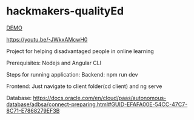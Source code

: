 # hackmakers-qualityEd

[DEMO](http://140.238.251.159/)

https://youtu.be/-JWkxAMcwH0

Project for helping disadvantaged people in online learning

Prerequisites: Nodejs and Angular CLI

Steps for running application:
Backend: npm run dev

Frontend: Just navigate to client folder(cd client) and ng serve

Database: https://docs.oracle.com/en/cloud/paas/autonomous-database/adbsa/connect-preparing.html#GUID-EFAFA00E-54CC-47C7-8C71-E7868279EF3B
